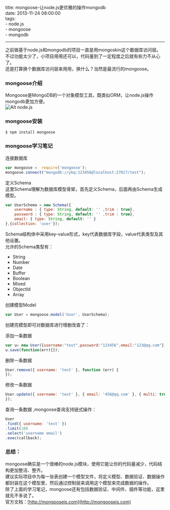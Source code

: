title: mongoose-让node.js更优雅的操作mongodb  
date: 2013-11-24 08:00:00  
tags:   
    - node.js  
    - mongoose  
    - mongodb  
    
---

之前做基于node.js和mongodb的项目一直是用mongoskin这个数据库访问层。  
不过功能太少了，小项目用用还可以，代码量到了一定程度之后就有些力不从心了。  
还是打算换个数据库访问层来用用，换什么？当然是最流行的mongoose。  

### mongoose介绍
Mongoose是MongoDB的一个对象模型工具，既类似ORM，让node.js操作mongodb更加方便。  
![Alt node.js](http://7xnv0h.com1.z0.glb.clouddn.com/3282561178500069147.jpg)  

### mongoose安装
```bash
$ npm install mongoose  

```   
 

### mongoose学习笔记 
连接数据库  
```javascript
var mongoose =  require('mongoose');
mongoose.connect("mongodb://ykq:123456@localhost:27017/test");  
``` 

定义Schema  
这里Schema理解为数据库模型骨架，首先定义Schema，后面再由Schema生成模型。  
```javascript
var UserSchema = new Schema({
    username : { type: String, default: '' ,trim : true},
    password : { type: String, default: '' ,trim : true},
    email: { type: String, default: '' }
},{collection: 'user'});  
```  


Schema结构体中采用key-value形式，key代表数据库字段，value代表类型及其他设置。  
允许的Schema类型有：  
* String
* Number
* Date
* Buffer
* Boolean
* Mixed
* ObjectId
* Array

创建模型Model  
```javascript
var User = mongoose.model('User', UserSchema);
```  

创建完模型即可对数据库进行增删改查了：  

添加一条数据  
```javascript
var u= new User({username:"test",password:"123456",email:"123@qq.com"});
u.save(function(err){});  
```  


删除一条数据  
```javascript 
User.remove({ username: 'test' }, function (err) {
});  
```  


修改一条数据  
``` javascript
User.update({ username: 'test' }, { email: '456@qq.com' }, { multi: true }, function (err, numberAffected, raw) {
});  
```  


查询一条数据 ,mongoose查询支持链式操作：  
```javascript
User
.find({ username: 'test' })
.limit(10)
.select('username email')
.exec(callback);  
```  

### 总结：
mongoose确实是一个很棒的node.js模块，使用它能让你的代码量减少，代码结构更加整洁、整齐。  
建议实际项目中为每一张表创建一个模型文件，将定义模型、数据验证、数据操作都封装在这个模型里，然后通过控制层来调用这个模型来完成数据的操作。  
除了上面的学习笔记，mongoose还有包括数据验证、中间件、插件等功能，这里就先不多说了。  
官方文档：[http://mongoosejs.com](http://mongoosejs.com)

